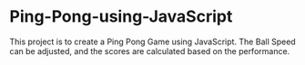# Ping-Pong-using-JavaScript
This project is to create a Ping Pong Game using JavaScript. The Ball Speed can be adjusted, and the scores are calculated based on the performance.
